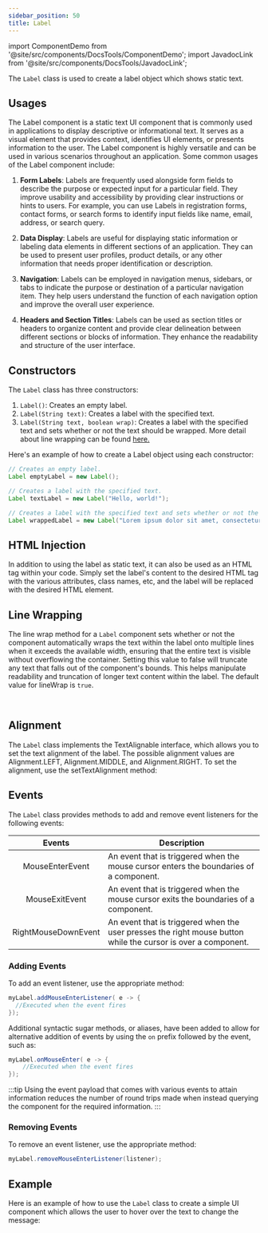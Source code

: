 ```yaml
---
sidebar_position: 50 
title: Label
---
```


import ComponentDemo from '@site/src/components/DocsTools/ComponentDemo';
import JavadocLink from '@site/src/components/DocsTools/JavadocLink';

<JavadocLink type="engine" location="org/dwcj/component/label/Label" top='true'/>

The `Label` class is used to create a label object which shows static text. 

## Usages

The Label component is a static text UI component that is commonly used in applications to display descriptive or informational text. It serves as a visual element that provides context, identifies UI elements, or presents information to the user. The Label component is highly versatile and can be used in various scenarios throughout an application. Some common usages of the Label component include:

1. **Form Labels**: Labels are frequently used alongside form fields to describe the purpose or expected input for a particular field. They improve usability and accessibility by providing clear instructions or hints to users. For example, you can use Labels in registration forms, contact forms, or search forms to identify input fields like name, email, address, or search query.

2. **Data Display**: Labels are useful for displaying static information or labeling data elements in different sections of an application. They can be used to present user profiles, product details, or any other information that needs proper identification or description.

3. **Navigation**: Labels can be employed in navigation menus, sidebars, or tabs to indicate the purpose or destination of a particular navigation item. They help users understand the function of each navigation option and improve the overall user experience.

4. **Headers and Section Titles**: Labels can be used as section titles or headers to organize content and provide clear delineation between different sections or blocks of information. They enhance the readability and structure of the user interface.


## Constructors

The `Label` class has three constructors:

1. `Label()`: Creates an empty label.
2. `Label(String text)`: Creates a label with the specified text.
3. `Label(String text, boolean wrap)`: Creates a label with the specified text and sets whether or not the text should be wrapped. More detail about line wrapping can be found [here.](#line-wrapping)

Here's an example of how to create a Label object using each constructor:

```java
// Creates an empty label.
Label emptyLabel = new Label();

// Creates a label with the specified text.
Label textLabel = new Label("Hello, world!");

// Creates a label with the specified text and sets whether or not the text should be wrapped.
Label wrappedLabel = new Label("Lorem ipsum dolor sit amet, consectetur adipiscing elit.", true);

```

## HTML Injection

In addition to using the label as static text, it can also be used as an HTML tag within your code. Simply set the label's content to the desired HTML tag with the various attributes, class names, etc, and the label will be replaced with the desired HTML element.

<ComponentDemo 
path='https://eu.bbx.kitchen/webapp/controlsamples?class=componentdemos.labeldemos.LabelDemo' 
javaE='https://raw.githubusercontent.com/DwcJava/ControlSamples/main/src/main/java/componentdemos/labeldemos/LabelDemo.java'
javaC='https://raw.githubusercontent.com/DwcJava/ControlSamples/main/src/main/code_snippets/label/Demo.txt'
cssURL='https://raw.githubusercontent.com/DwcJava/ControlSamples/main/src/main/resources/css/labelstyles/text_styles.css' 
javaHighlight='{16-18}'
height="250px"
/>

## Line Wrapping

The line wrap method for a `Label` component sets whether or not the component automatically wraps the text within the label onto multiple lines when it exceeds the available width, ensuring that the entire text is visible without overflowing the container. Setting this value to false will truncate any text that falls out of the component's bounds. This helps manipulate readability and truncation of longer text content within the label. The default value for lineWrap is `true`.

<ComponentDemo 
path='https://eu.bbx.kitchen/webapp/controlsamples?class=componentdemos.labeldemos.LabelLineWrap' 
javaE='https://raw.githubusercontent.com/DwcJava/ControlSamples/main/src/main/java/componentdemos/labeldemos/LabelLineWrap.java'
cssURL='https://raw.githubusercontent.com/DwcJava/ControlSamples/main/src/main/resources/css/labelstyles/wrap_styles.css' 
javaHighlight='{16-18}'
height="250px"
/>

<br />

## Alignment

The `Label` class implements the TextAlignable interface, which allows you to set the text alignment of the label. The possible alignment values are Alignment.LEFT, Alignment.MIDDLE, and Alignment.RIGHT. To set the alignment, use the setTextAlignment method:

<ComponentDemo 
path='https://eu.bbx.kitchen/webapp/controlsamples?class=componentdemos.labeldemos.LabelAlignment' 
javaE='https://raw.githubusercontent.com/DwcJava/ControlSamples/main/src/main/java/componentdemos/labeldemos/LabelAlignment.java'
javaC='https://raw.githubusercontent.com/DwcJava/ControlSamples/main/src/main/code_snippets/label/Alignment.txt'
cssURL='https://raw.githubusercontent.com/DwcJava/ControlSamples/main/src/main/resources/css/labelstyles/alignment_styles.css' 
height="450px"
/>


## Events

The `Label` class provides methods to add and remove event listeners for the following events:

| Events | Description |
|:-:|-|
|<JavadocLink type="engine" location="org/dwcj/component/event/MouseEnterEvent" code='true'>MouseEnterEvent</JavadocLink>|An event that is triggered when the mouse cursor enters the boundaries of a component. |
|<JavadocLink type="engine" location="org/dwcj/component/event/MouseExitEvent" code='true'>MouseExitEvent</JavadocLink>|An event that is triggered when the mouse cursor exits the boundaries of a component. |
|<JavadocLink type="engine" location="org/dwcj/component/event/RightMouseDownEvent" code='true'>RightMouseDownEvent</JavadocLink>|An event that is triggered when the user presses the right mouse button while the cursor is over a component.|


### Adding Events

To add an event listener, use the appropriate method:

```java
myLabel.addMouseEnterListener( e -> {
  //Executed when the event fires
});
```

Additional syntactic sugar methods, or aliases, have been added to allow for alternative addition of events by using the `on` prefix followed by the event, such as:

```java
myLabel.onMouseEnter( e -> {
    //Executed when the event fires
});
```

:::tip
Using the event payload that comes with various events to attain information reduces the number of round trips made when instead querying the component for the required information. 
:::

### Removing Events

To remove an event listener, use the appropriate method:

```java
myLabel.removeMouseEnterListener(listener);
```

## Example

Here is an example of how to use the `Label` class to create a simple UI component which allows the user to hover over the text to change the message:

<ComponentDemo 
path='https://eu.bbx.kitchen/webapp/controlsamples?class=componentdemos.labeldemos.LabelSample' 
javaE='https://raw.githubusercontent.com/DwcJava/ControlSamples/main/src/main/java/componentdemos/labeldemos/LabelSample.java'
javaC='https://raw.githubusercontent.com/DwcJava/ControlSamples/main/src/main/code_snippets/label/Sample.txt'
cssURL='https://raw.githubusercontent.com/DwcJava/ControlSamples/main/src/main/resources/css/labelstyles/text_styles.css' 
javaHighlight='{43-45}'
/>

<br/>
